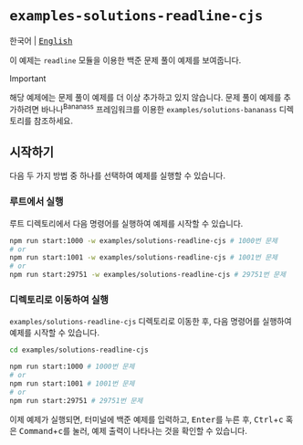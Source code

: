 # `examples-solutions-readline-cjs`

<kbd>한국어</kbd> | <kbd>[English](README.en.md)</kbd>

이 예제는 `readline` 모듈을 이용한 백준 문제 풀이 예제를 보여줍니다.

> [!IMPORTANT]
>
> 해당 예제에는 문제 풀이 예제를 더 이상 추가하고 있지 않습니다. 문제 풀이 예제를 추가하려면 바나나<sup>Bananass</sup> 프레임워크를 이용한 `examples/solutions-bananass` 디렉토리를 참조하세요.

## 시작하기

다음 두 가지 방법 중 하나를 선택하여 예제를 실행할 수 있습니다.

### 루트에서 실행

루트 디렉토리에서 다음 명령어를 실행하여 예제를 시작할 수 있습니다.

```sh
npm run start:1000 -w examples/solutions-readline-cjs # 1000번 문제
# or
npm run start:1001 -w examples/solutions-readline-cjs # 1001번 문제
# or
npm run start:29751 -w examples/solutions-readline-cjs # 29751번 문제
```

### 디렉토리로 이동하여 실행

`examples/solutions-readline-cjs` 디렉토리로 이동한 후, 다음 명령어를 실행하여 예제를 시작할 수 있습니다.

```sh
cd examples/solutions-readline-cjs

npm run start:1000 # 1000번 문제
# or
npm run start:1001 # 1001번 문제
# or
npm run start:29751 # 29751번 문제
```

이제 예제가 실행되면, 터미널에 백준 예제를 입력하고, <kbd>Enter</kbd>를 누른 후, <kbd>Ctrl</kbd>+<kbd>c</kbd> 혹은 <kbd>Command</kbd>+<kbd>c</kbd>를 눌러, 예제 출력이 나타나는 것을 확인할 수 있습니다.

